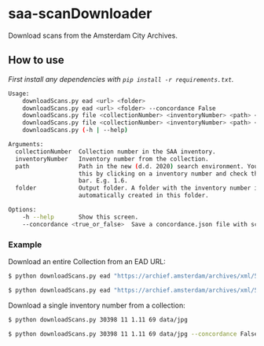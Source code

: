# saa-scanDownloader
Download scans from the Amsterdam City Archives. 

## How to use

_First install any dependencies with `pip install -r requirements.txt`._

```bash
Usage:
    downloadScans.py ead <url> <folder>
    downloadScans.py ead <url> <folder> --concordance False
    downloadScans.py file <collectionNumber> <inventoryNumber> <path> <folder>
    downloadScans.py file <collectionNumber> <inventoryNumber> <path> <folder> --concordance False
    downloadScans.py (-h | --help)

Arguments:
  collectionNumber  Collection number in the SAA inventory.
  inventoryNumber   Inventory number from the collection.
  path              Path in the new (d.d. 2020) search environment. You can see
                    this by clicking on a inventory number and check the address
                    bar. E.g. 1.6. 
  folder            Output folder. A folder with the inventory number is
                    automatically created in this folder.   

Options:
    -h --help       Show this screen.
    --concordance <true_or_false>  Save a concordance.json file with scanname and uuid [default: True]
```

### Example

Download an entire Collection from an EAD URL:

```bash
$ python downloadScans.py ead "https://archief.amsterdam/archives/xml/5001.ead.xml" data
```

```bash
$ python downloadScans.py ead "https://archief.amsterdam/archives/xml/5001.ead.xml" data --concordance False
```

Download a single inventory number from a collection:

```bash
$ python downloadScans.py 30398 11 1.11 69 data/jpg
```

```bash
$ python downloadScans.py 30398 11 1.11 69 data/jpg --concordance False
```